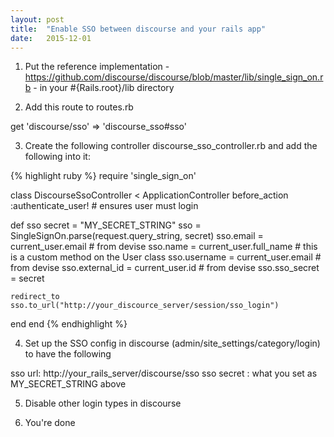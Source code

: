 ```yaml
---
layout: post
title:  "Enable SSO between discourse and your rails app"
date:   2015-12-01
---
```


1. Put the reference implementation - https://github.com/discourse/discourse/blob/master/lib/single_sign_on.rb - in your #{Rails.root}/lib directory

2. Add this route to routes.rb

get 'discourse/sso' => 'discourse_sso#sso'

3. Create the following controller discourse_sso_controller.rb and add the following into it:

{% highlight ruby %}
require 'single_sign_on'

class DiscourseSsoController < ApplicationController
  before_action :authenticate_user! # ensures user must login

  def sso
    secret = "MY_SECRET_STRING"
    sso = SingleSignOn.parse(request.query_string, secret)
    sso.email = current_user.email # from devise
    sso.name = current_user.full_name # this is a custom method on the User class
    sso.username = current_user.email # from devise
    sso.external_id = current_user.id # from devise
    sso.sso_secret = secret

    redirect_to sso.to_url("http://your_discource_server/session/sso_login")
  end
end
{% endhighlight %}

4. Set up the SSO config in discourse (admin/site_settings/category/login) to have the following

sso url: http://your_rails_server/discourse/sso
sso secret : what you set as MY_SECRET_STRING above

5. Disable other login types in discourse

6. You're done
